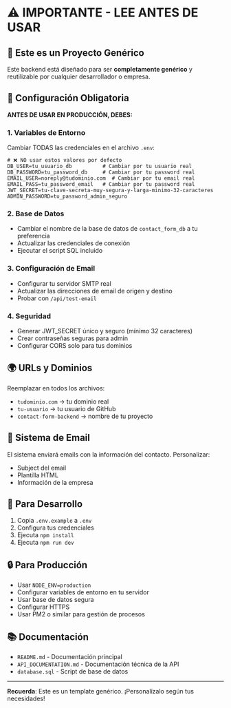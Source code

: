 # ⚠️ IMPORTANTE - LEE ANTES DE USAR

## 🎯 Este es un Proyecto Genérico

Este backend está diseñado para ser **completamente genérico** y reutilizable por cualquier desarrollador o empresa.

## 🔧 Configuración Obligatoria

**ANTES DE USAR EN PRODUCCIÓN, DEBES:**

### 1. Variables de Entorno
Cambiar TODAS las credenciales en el archivo `.env`:

```env
# ❌ NO usar estos valores por defecto
DB_USER=tu_usuario_db          # Cambiar por tu usuario real
DB_PASSWORD=tu_password_db     # Cambiar por tu password real
EMAIL_USER=noreply@tudominio.com  # Cambiar por tu email real
EMAIL_PASS=tu_password_email   # Cambiar por tu password real
JWT_SECRET=tu-clave-secreta-muy-segura-y-larga-minimo-32-caracteres
ADMIN_PASSWORD=tu_password_admin_seguro
```

### 2. Base de Datos
- Cambiar el nombre de la base de datos de `contact_form_db` a tu preferencia
- Actualizar las credenciales de conexión
- Ejecutar el script SQL incluido

### 3. Configuración de Email
- Configurar tu servidor SMTP real
- Actualizar las direcciones de email de origen y destino
- Probar con `/api/test-email`

### 4. Seguridad
- Generar JWT_SECRET único y seguro (mínimo 32 caracteres)
- Crear contraseñas seguras para admin
- Configurar CORS solo para tus dominios

## 🌍 URLs y Dominios

Reemplazar en todos los archivos:
- `tudominio.com` → tu dominio real
- `tu-usuario` → tu usuario de GitHub
- `contact-form-backend` → nombre de tu proyecto

## 📧 Sistema de Email

El sistema enviará emails con la información del contacto. Personalizar:
- Subject del email
- Plantilla HTML
- Información de la empresa

## 🚀 Para Desarrollo

1. Copia `.env.example` a `.env`
2. Configura tus credenciales
3. Ejecuta `npm install`
4. Ejecuta `npm run dev`

## 🔒 Para Producción

- Usar `NODE_ENV=production`
- Configurar variables de entorno en tu servidor
- Usar base de datos segura
- Configurar HTTPS
- Usar PM2 o similar para gestión de procesos

## 📚 Documentación

- `README.md` - Documentación principal
- `API_DOCUMENTATION.md` - Documentación técnica de la API
- `database.sql` - Script de base de datos

---

**Recuerda**: Este es un template genérico. ¡Personalízalo según tus necesidades!
